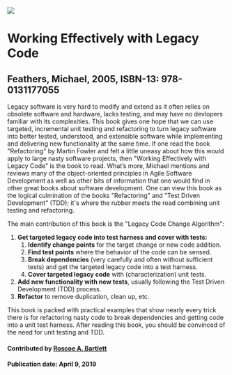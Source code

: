 <p class="aligncenter">
<img src='https://github.com/betterscientificsoftware/images/blob/master/WorkingEffectivelyWithLegacyCode.jpg'/>
</p>

# Working Effectively with Legacy Code

## Feathers, Michael, 2005, ISBN-13: 978-0131177055

Legacy software is very hard to modify and extend as it often relies on obsolete software and hardware, lacks testing, and may have no devlopers familiar with its complexities.
This book gives one hope that we can use targeted, incremental unit testing and refactoring to turn legacy software into better tested, understood, and extensible software while implementing and delivering new functionality at the same time.
If one read the book "Refactoring" by Martin Fowler and felt a little uneasy about how this would apply to large nasty software projects, then "Working Effectively with Legacy Code" is the book to read.
What’s more, Michael mentions and reviews many of the object-oriented principles in Agile Software Development as well as other bits of information that one would find in other great books about software development.
One can view this book as the logical culmination of the books "Refactoring" and "Test Driven Development" (TDD); it's where the rubber meets the road combining unit testing and refactoring.

The main contribution of this book is the "Legacy Code Change Algorithm":

1. **Get targeted legacy code into test harness and cover with tests:**
    1. **Identify change points** for the target change or new code addition.
    2. **Find test points** where the behavior of the code can be sensed.
    3. **Break dependencies** (very carefully and often without sufficient tests) and get the targeted legacy code into a test harness.
    4. **Cover targeted legacy code** with (characterization) unit tests.
2. **Add new functionality with new tests**, usually following the Test Driven Development (TDD) process.
3. **Refactor** to remove duplication, clean up, etc.

This book is packed with practical examples that show nearly every trick there is for refactoring nasty code to break dependencies and getting code into a unit test harness.  After reading this book, you should be convinced of the need for unit testing and TDD.

#### Contributed by [Roscoe A. Bartlett](https://github.com/bartlettroscoe)

#### Publication date:  April 9, 2019


<!---
Publish: preview
Categories: Development, Reliability, Skills
Topics: refactoring, design, software engineering, testing, personal productivity and sustainability
Tags: book
Level: 2
Prerequisites: defaults
Aggregate: none
--->
